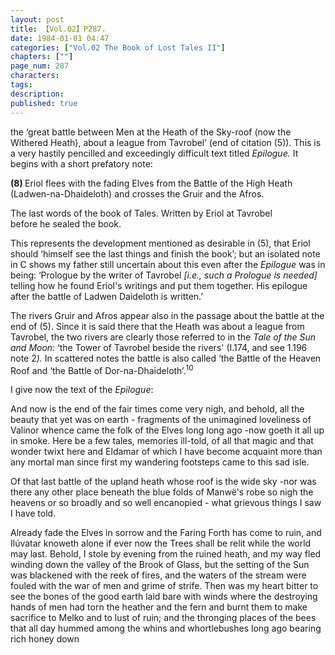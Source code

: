 ```yaml
---
layout: post
title: 【Vol.02】P287.
date: 1984-01-01 04:47
categories: ["Vol.02 The Book of Lost Tales II"]
chapters: [""]
page_num: 287
characters: 
tags: 
description: 
published: true
---
```


<p style="text-indent: 0;">
the ‘great battle between Men at the Heath of the Sky-roof (now the Withered Heath), about a league from Tavrobel’ (end of citation (5)). This is a very hastily pencilled and exceedingly difficult text titled <I>Epilogue. </I>It begins with a short prefatory note:
</p>

<B>(8)   </B>Eriol flees with the fading Elves from the Battle of the High Heath<BR>(Ladwen-na-Dhaideloth) and crosses the Gruir and the Afros.

The last words of the book of Tales. Written by Eriol at Tavrobel<BR>before he sealed the book.

This represents the development mentioned as desirable in (5), that Eriol should ‘himself see the last things and finish the book’; but an isolated note in C shows my father still uncertain about this even after the <I>Epilogue </I>was in being: ‘Prologue by the writer of Tavrobel <I>[i.e., such a Prologue is needed] </I>telling how he found Eriol's writings and put them together. His epilogue after the battle of Ladwen Daideloth is written.’

The rivers Gruir and Afros appear also in the passage about the battle at the end of (5). Since it is said there that the Heath was about a league from Tavrobel, the two rivers are clearly those referred to in the <I>Tale of the Sun and Moon: </I>‘the Tower of Tavrobel beside the rivers' (I.174, and see 1.196 note 2<I>). </I>In scattered notes the battle is also called ‘the Battle of the Heaven Roof and ‘the Battle of Dor-na-Dhaideloth’.<SUP>10</SUP>

I give now the text of the <I>Epilogue</I>:

And now is the end of the fair times come very nigh, and behold, all the beauty that yet was on earth - fragments of the unimagined loveliness of Valinor whence came the folk of the Elves long long ago -now goeth it all up in smoke. Here be a few tales, memories ill-told, of all that magic and that wonder twixt here and Eldamar of which I have become acquaint more than any mortal man since first my wandering footsteps came to this sad isle.

Of that last battle of the upland heath whose roof is the wide sky -nor was there any other place beneath the blue folds of Manwë's robe so nigh the heavens or so broadly and so well encanopied - what grievous things I saw I have told.

Already fade the Elves in sorrow and the Faring Forth has come to ruin, and Ilúvatar knoweth alone if ever now the Trees shall be relit while the world may last. Behold, I stole by evening from the ruined heath, and my way fled winding down the valley of the Brook of Glass, but the setting of the Sun was blackened with the reek of fires, and the waters of the stream were fouled with the war of men and grime of strife. Then was my heart bitter to see the bones of the good earth laid bare with winds where the destroying hands of men had torn the heather and the fern and burnt them to make sacrifice to Melko and to lust of ruin; and the thronging places of the bees that all day hummed among the whins and whortlebushes long ago bearing rich honey down

